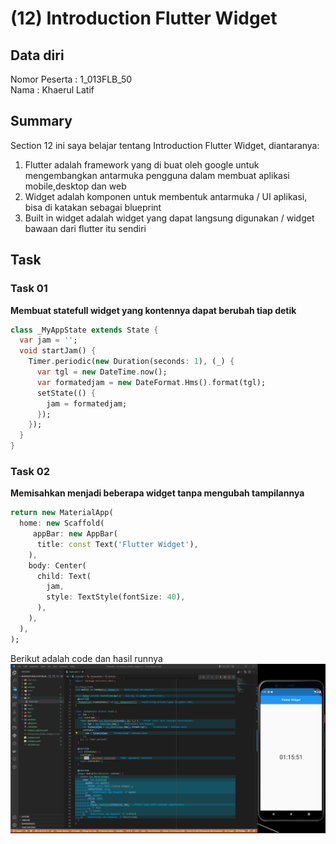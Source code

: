 # (12) Introduction Flutter Widget
## Data diri 
Nomor Peserta  : 1_013FLB_50  <br />
Nama : Khaerul Latif

## Summary 
Section 12 ini saya belajar tentang Introduction Flutter Widget, diantaranya:
1. Flutter adalah framework yang di buat oleh google untuk mengembangkan antarmuka pengguna dalam membuat aplikasi mobile,desktop dan web
2. Widget adalah komponen untuk membentuk antarmuka / UI aplikasi, bisa di katakan sebagai blueprint 
3. Built in widget adalah widget yang dapat langsung digunakan / widget bawaan dari flutter itu sendiri

## Task
### Task 01
**Membuat statefull widget yang kontennya dapat berubah tiap detik**
```dart
class _MyAppState extends State {
  var jam = '';
  void startJam() {
    Timer.periodic(new Duration(seconds: 1), (_) {
      var tgl = new DateTime.now();
      var formatedjam = new DateFormat.Hms().format(tgl);
      setState(() {
        jam = formatedjam;
      });
    });
  }
}  
```

### Task 02
**Memisahkan menjadi beberapa widget tanpa mengubah tampilannya**
```dart
return new MaterialApp(
  home: new Scaffold(
     appBar: new AppBar(
      title: const Text('Flutter Widget'),
    ),
    body: Center(
      child: Text(
        jam,
        style: TextStyle(fontSize: 40),
      ),
    ),
  ),
);
```
Berikut adalah code dan hasil runnya
![imgTask01&Task02](screenshoot/Task01&Task02.png)